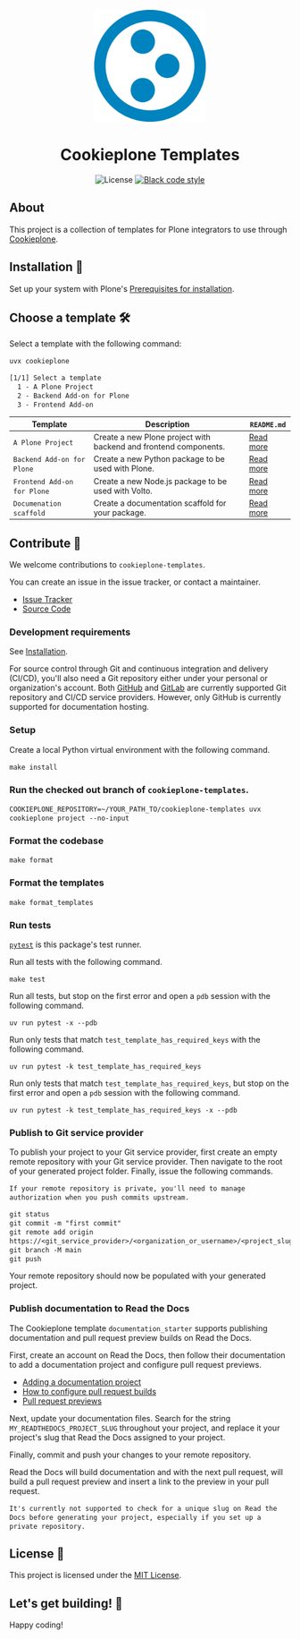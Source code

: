 <p align="center">
    <img alt="Plone Logo" width="200px" src="https://raw.githubusercontent.com/plone/.github/main/plone-logo.png">
</p>

<h1 align="center">
  Cookieplone Templates
</h1>

<div align="center">

![License](https://img.shields.io/github/license/plone/cookieplone-templates)
[![Black code style](https://img.shields.io/badge/code%20style-black-000000.svg)](https://github.com/psf/black)

</div>

## About

This project is a collection of templates for Plone integrators to use through [Cookieplone](https://github.com/plone/cookieplone "Link to the GitHub repository of Cookieplone").


## Installation 💾

Set up your system with Plone's [Prerequisites for installation](https://6.docs.plone.org/install/create-project-cookieplone.html#prerequisites-for-installation).


## Choose a template 🛠️

Select a template with the following command:

```shell
uvx cookieplone
```

```text
[1/1] Select a template
  1 - A Plone Project
  2 - Backend Add-on for Plone
  3 - Frontend Add-on
```

| Template | Description | `README.md` |
| --------- | --------- | --------- |
| `A Plone Project`  | Create a new Plone project with backend and frontend components. | [Read more](./templates/projects/monorepo/README.md) |
| `Backend Add-on for Plone`  | Create a new Python package to be used with Plone. | [Read more](./templates/add-ons/backend/README.md) |
| `Frontend Add-on for Plone`  | Create a new Node.js package to be used with Volto. | [Read more](./templates/add-ons/frontend/README.md) |
| `Documenation scaffold`  | Create a documentation scaffold for your package. | [Read more](./templates/add-ons/documentation_starter/README.md) |


## Contribute 🤝

We welcome contributions to `cookieplone-templates`.

You can create an issue in the issue tracker, or contact a maintainer.

- [Issue Tracker](https://github.com/plone/cookieplone-templates/issues)
- [Source Code](https://github.com/plone/cookieplone-templates/)


### Development requirements

See [Installation](#installation-).

For source control through Git and continuous integration and delivery (CI/CD), you'll also need a Git repository either under your personal or organization's account.
Both [GitHub](https://github.com/) and [GitLab](https://about.gitlab.com/) are currently supported Git repository and CI/CD service providers.
However, only GitHub is currently supported for documentation hosting.


### Setup

Create a local Python virtual environment with the following command.

```shell
make install
```

### Run the checked out branch of `cookieplone-templates`.

```shell
COOKIEPLONE_REPOSITORY=~/YOUR_PATH_TO/cookieplone-templates uvx cookieplone project --no-input
```


### Format the codebase

```shell
make format
```


### Format the templates

```shell
make format_templates
```


### Run tests

[`pytest`](https://docs.pytest.org/en/stable/) is this package's test runner.

Run all tests with the following command.

```shell
make test
```

Run all tests, but stop on the first error and open a `pdb` session with the following command.

```shell
uv run pytest -x --pdb
```

Run only tests that match `test_template_has_required_keys` with the following command.

```shell
uv run pytest -k test_template_has_required_keys
```

Run only tests that match `test_template_has_required_keys`, but stop on the first error and open a `pdb` session with the following command.

```shell
uv run pytest -k test_template_has_required_keys -x --pdb
```


### Publish to Git service provider

To publish your project to your Git service provider, first create an empty remote repository with your Git service provider.
Then navigate to the root of your generated project folder.
Finally, issue the following commands.

```{note}
If your remote repository is private, you'll need to manage authorization when you push commits upstream.
```

```shell
git status
git commit -m "first commit"
git remote add origin https://<git_service_provider>/<organization_or_username>/<project_slug>.git
git branch -M main
git push
```

Your remote repository should now be populated with your generated project.


### Publish documentation to Read the Docs

The Cookieplone template `documentation_starter` supports publishing documentation and pull request preview builds on Read the Docs.

First, create an account on Read the Docs, then follow their documentation to add a documentation project and configure pull request previews.

-   [Adding a documentation project](https://docs.readthedocs.com/platform/stable/intro/add-project.html)
-   [How to configure pull request builds](https://docs.readthedocs.com/platform/stable/guides/pull-requests.html)
-   [Pull request previews](https://docs.readthedocs.com/platform/stable/pull-requests.html)

Next, update your documentation files.
Search for the string `MY_READTHEDOCS_PROJECT_SLUG` throughout your project, and replace it your project's slug that Read the Docs assigned to your project.

Finally, commit and push your changes to your remote repository.

Read the Docs will build documentation and with the next pull request, will build a pull request preview and insert a link to the preview in your pull request.

```{note}
It's currently not supported to check for a unique slug on Read the Docs before generating your project, especially if you set up a private repository.
```


## License 📜

This project is licensed under the [MIT License](/LICENSE).


## Let's get building! 🚀

Happy coding!
